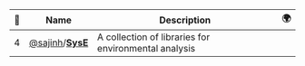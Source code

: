 |:star2: | Name | Description | 🌍|
|---|---|---|---|
|4|[@sajinh](https://github.com/sajinh)/[**SysE**](https://github.com/sajinh/SysE)|A collection of libraries for environmental analysis||

